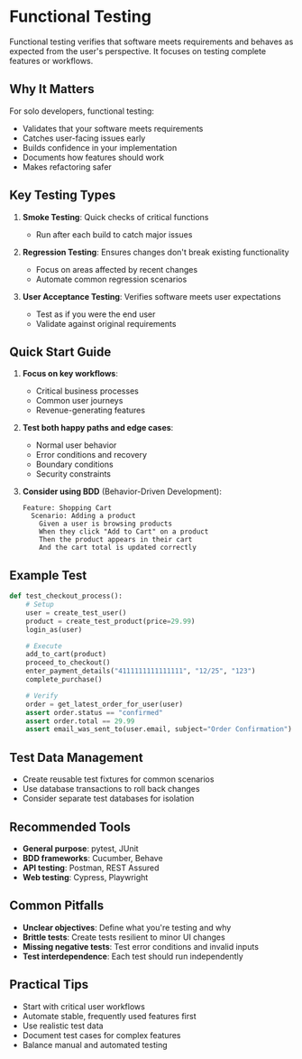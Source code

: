 # Functional Testing

Functional testing verifies that software meets requirements and behaves as expected from the user's perspective. It focuses on testing complete features or workflows.

## Why It Matters

For solo developers, functional testing:
- Validates that your software meets requirements
- Catches user-facing issues early
- Builds confidence in your implementation
- Documents how features should work
- Makes refactoring safer

## Key Testing Types

1. **Smoke Testing**: Quick checks of critical functions
   - Run after each build to catch major issues

2. **Regression Testing**: Ensures changes don't break existing functionality
   - Focus on areas affected by recent changes
   - Automate common regression scenarios

3. **User Acceptance Testing**: Verifies software meets user expectations
   - Test as if you were the end user
   - Validate against original requirements

## Quick Start Guide

1. **Focus on key workflows**:
   - Critical business processes
   - Common user journeys
   - Revenue-generating features

2. **Test both happy paths and edge cases**:
   - Normal user behavior
   - Error conditions and recovery
   - Boundary conditions
   - Security constraints

3. **Consider using BDD** (Behavior-Driven Development):
   ```gherkin
   Feature: Shopping Cart
     Scenario: Adding a product
       Given a user is browsing products
       When they click "Add to Cart" on a product
       Then the product appears in their cart
       And the cart total is updated correctly
   ```

## Example Test

```python
def test_checkout_process():
    # Setup
    user = create_test_user()
    product = create_test_product(price=29.99)
    login_as(user)

    # Execute
    add_to_cart(product)
    proceed_to_checkout()
    enter_payment_details("4111111111111111", "12/25", "123")
    complete_purchase()

    # Verify
    order = get_latest_order_for_user(user)
    assert order.status == "confirmed"
    assert order.total == 29.99
    assert email_was_sent_to(user.email, subject="Order Confirmation")
```

## Test Data Management

- Create reusable test fixtures for common scenarios
- Use database transactions to roll back changes
- Consider separate test databases for isolation

## Recommended Tools

- **General purpose**: pytest, JUnit
- **BDD frameworks**: Cucumber, Behave
- **API testing**: Postman, REST Assured
- **Web testing**: Cypress, Playwright

## Common Pitfalls

- **Unclear objectives**: Define what you're testing and why
- **Brittle tests**: Create tests resilient to minor UI changes
- **Missing negative tests**: Test error conditions and invalid inputs
- **Test interdependence**: Each test should run independently

## Practical Tips

- Start with critical user workflows
- Automate stable, frequently used features first
- Use realistic test data
- Document test cases for complex features
- Balance manual and automated testing
